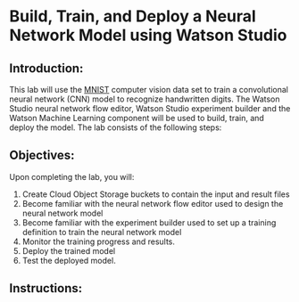 # Build, Train, and Deploy a Neural Network Model using Watson Studio

## Introduction:

This lab will use the [MNIST](http://yann.lecun.com/exdb/mnist/) computer vision data set to train a convolutional neural network (CNN) model to recognize handwritten digits. The Watson Studio neural network flow editor, Watson Studio experiment builder and the Watson Machine Learning component  will be used to build, train, and deploy the model.  The lab consists of the following steps:

## Objectives:

Upon completing the lab, you will:

1. Create Cloud Object Storage buckets to contain the input and result files
1. Become familiar with the neural network flow editor used to design the neural network model
1. Become familiar with the experiment builder used to set up a training definition to train the neural network model
1. Monitor the training progress and results.  
1. Deploy the trained model 
1. Test the deployed model. 

## Instructions:

